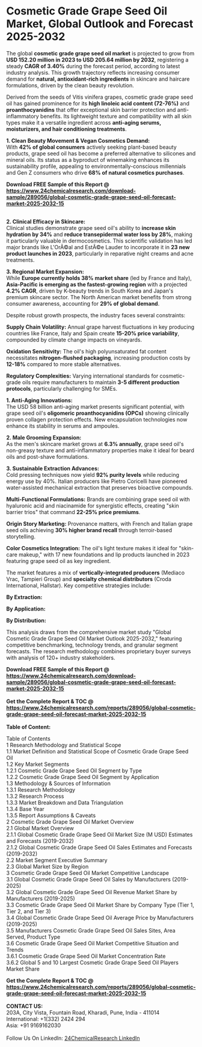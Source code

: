 <h1>Cosmetic Grade Grape Seed Oil Market, Global Outlook and Forecast 2025-2032</h1><p>The global <strong>cosmetic grade grape seed oil market</strong> is projected to grow from <strong>USD 152.20 million in 2023 to USD 205.64 million by 2032</strong>, registering a steady <strong>CAGR of 3.40%</strong> during the forecast period, according to latest industry analysis. This growth trajectory reflects increasing consumer demand for <strong>natural, antioxidant-rich ingredients</strong> in skincare and haircare formulations, driven by the clean beauty revolution.</p><p>Derived from the seeds of Vitis vinifera grapes, cosmetic grade grape seed oil has gained prominence for its <strong>high linoleic acid content (72-76%)</strong> and <strong>proanthocyanidins</strong> that offer exceptional skin barrier protection and anti-inflammatory benefits. Its lightweight texture and compatibility with all skin types make it a versatile ingredient across <strong>anti-aging serums, moisturizers, and hair conditioning treatments</strong>.</p><p><strong>1. Clean Beauty Movement &amp; Vegan Cosmetics Demand:</strong><br>
With <strong>42% of global consumers</strong> actively seeking plant-based beauty products, grape seed oil has become a preferred alternative to silicones and mineral oils. Its status as a byproduct of winemaking enhances its sustainability profile, appealing to environmentally-conscious millennials and Gen Z consumers who drive <strong>68% of natural cosmetics purchases</strong>.</p><div><b>Download FREE Sample of this Report @ 
            <a href="https://www.24chemicalresearch.com/download-sample/289056/global-cosmetic-grade-grape-seed-oil-forecast-market-2025-2032-15">
            https://www.24chemicalresearch.com/download-sample/289056/global-cosmetic-grade-grape-seed-oil-forecast-market-2025-2032-15</a></b></div><br><p><strong>2. Clinical Efficacy in Skincare:</strong><br>
Clinical studies demonstrate grape seed oil's ability to <strong>increase skin hydration by 34%</strong> and <strong>reduce transepidermal water loss by 28%</strong>, making it particularly valuable in dermocosmetics. This scientific validation has led major brands like L'OrÃ©al and EstÃ©e Lauder to incorporate it in <strong>23 new product launches in 2023</strong>, particularly in reparative night creams and acne treatments.</p><p><strong>3. Regional Market Expansion:</strong><br>
While <strong>Europe currently holds 38% market share</strong> (led by France and Italy), <strong>Asia-Pacific is emerging as the fastest-growing region</strong> with a projected <strong>4.2% CAGR</strong>, driven by K-beauty trends in South Korea and Japan's premium skincare sector. The North American market benefits from strong consumer awareness, accounting for <strong>29% of global demand</strong>.</p><p>Despite robust growth prospects, the industry faces several constraints:</p><p><strong>Supply Chain Volatility:</strong> Annual grape harvest fluctuations in key producing countries like France, Italy and Spain create <strong>15-20% price variability</strong>, compounded by climate change impacts on vineyards.</p><p><strong>Oxidation Sensitivity:</strong> The oil's high polyunsaturated fat content necessitates <strong>nitrogen-flushed packaging</strong>, increasing production costs by <strong>12-18%</strong> compared to more stable alternatives.</p><p><strong>Regulatory Complexities:</strong> Varying international standards for cosmetic-grade oils require manufacturers to maintain <strong>3-5 different production protocols</strong>, particularly challenging for SMEs.</p><p><strong>1. Anti-Aging Innovations:</strong><br>
The USD 58 billion anti-aging market presents significant potential, with grape seed oil's <strong>oligomeric proanthocyanidins (OPCs)</strong> showing clinically proven collagen protection effects. New encapsulation technologies now enhance its stability in serums and ampoules.</p><p><strong>2. Male Grooming Expansion:</strong><br>
As the men's skincare market grows at <strong>6.3% annually</strong>, grape seed oil's non-greasy texture and anti-inflammatory properties make it ideal for beard oils and post-shave formulations.</p><p><strong>3. Sustainable Extraction Advances:</strong><br>
Cold pressing techniques now yield <strong>92% purity levels</strong> while reducing energy use by 40%. Italian producers like Pietro Coricelli have pioneered water-assisted mechanical extraction that preserves bioactive compounds.</p><p><strong>Multi-Functional Formulations:</strong> Brands are combining grape seed oil with hyaluronic acid and niacinamide for synergistic effects, creating "skin barrier trios" that command <strong>22-25% price premiums</strong>.</p><p><strong>Origin Story Marketing:</strong> Provenance matters, with French and Italian grape seed oils achieving <strong>30% higher brand recall</strong> through terroir-based storytelling.</p><p><strong>Color Cosmetics Integration:</strong> The oil's light texture makes it ideal for "skin-care makeup," with 17 new foundations and lip products launched in 2023 featuring grape seed oil as key ingredient.</p><p>The market features a mix of <strong>vertically-integrated producers</strong> (Mediaco Vrac, Tampieri Group) and <strong>specialty chemical distributors</strong> (Croda International, Hallstar). Key competitive strategies include:</p><p><strong>By Extraction:</strong></p><p><strong>By Application:</strong></p><p><strong>By Distribution:</strong></p><p>This analysis draws from the comprehensive market study "Global Cosmetic Grade Grape Seed Oil Market Outlook 2025-2032," featuring competitive benchmarking, technology trends, and granular segment forecasts. The research methodology combines proprietary buyer surveys with analysis of 120+ industry stakeholders.</p><div><b>Download FREE Sample of this Report @ 
            <a href="https://www.24chemicalresearch.com/download-sample/289056/global-cosmetic-grade-grape-seed-oil-forecast-market-2025-2032-15">
            https://www.24chemicalresearch.com/download-sample/289056/global-cosmetic-grade-grape-seed-oil-forecast-market-2025-2032-15</a></b></div><br><div><b>Get the Complete Report & TOC @ 
            <a href="https://www.24chemicalresearch.com/reports/289056/global-cosmetic-grade-grape-seed-oil-forecast-market-2025-2032-15">
            https://www.24chemicalresearch.com/reports/289056/global-cosmetic-grade-grape-seed-oil-forecast-market-2025-2032-15</a></b></div><br>
            <b>Table of Content:</b><p>Table of Contents<br />
1 Research Methodology and Statistical Scope<br />
1.1 Market Definition and Statistical Scope of Cosmetic Grade Grape Seed Oil<br />
1.2 Key Market Segments<br />
1.2.1 Cosmetic Grade Grape Seed Oil Segment by Type<br />
1.2.2 Cosmetic Grade Grape Seed Oil Segment by Application<br />
1.3 Methodology & Sources of Information<br />
1.3.1 Research Methodology<br />
1.3.2 Research Process<br />
1.3.3 Market Breakdown and Data Triangulation<br />
1.3.4 Base Year<br />
1.3.5 Report Assumptions & Caveats<br />
2 Cosmetic Grade Grape Seed Oil Market Overview<br />
2.1 Global Market Overview<br />
2.1.1 Global Cosmetic Grade Grape Seed Oil Market Size (M USD) Estimates and Forecasts (2019-2032)<br />
2.1.2 Global Cosmetic Grade Grape Seed Oil Sales Estimates and Forecasts (2019-2032)<br />
2.2 Market Segment Executive Summary<br />
2.3 Global Market Size by Region<br />
3 Cosmetic Grade Grape Seed Oil Market Competitive Landscape<br />
3.1 Global Cosmetic Grade Grape Seed Oil Sales by Manufacturers (2019-2025)<br />
3.2 Global Cosmetic Grade Grape Seed Oil Revenue Market Share by Manufacturers (2019-2025)<br />
3.3 Cosmetic Grade Grape Seed Oil Market Share by Company Type (Tier 1, Tier 2, and Tier 3)<br />
3.4 Global Cosmetic Grade Grape Seed Oil Average Price by Manufacturers (2019-2025)<br />
3.5 Manufacturers Cosmetic Grade Grape Seed Oil Sales Sites, Area Served, Product Type<br />
3.6 Cosmetic Grade Grape Seed Oil Market Competitive Situation and Trends<br />
3.6.1 Cosmetic Grade Grape Seed Oil Market Concentration Rate<br />
3.6.2 Global 5 and 10 Largest Cosmetic Grade Grape Seed Oil Players Market Share </p><div><b>Get the Complete Report & TOC @ 
            <a href="https://www.24chemicalresearch.com/reports/289056/global-cosmetic-grade-grape-seed-oil-forecast-market-2025-2032-15">
            https://www.24chemicalresearch.com/reports/289056/global-cosmetic-grade-grape-seed-oil-forecast-market-2025-2032-15</a></b></div><br><b>CONTACT US:</b><br>
            203A, City Vista, Fountain Road, Kharadi, Pune, India - 411014<br>
            International: +1(332) 2424 294<br>
            Asia: +91 9169162030 <br><br>
            Follow Us On LinkedIn: <a href="https://www.linkedin.com/company/24chemicalresearch/">24ChemicalResearch LinkedIn</a>